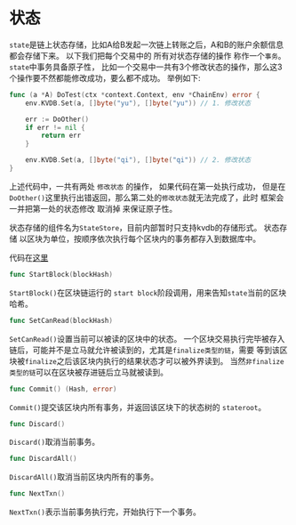 # 状态  
`state`是链上状态存储，比如A给B发起一次链上转账之后，A和B的账户余额信息都会存储下来。 以下我们把每个交易中的 所有对状态存储的操作 称作一个`事务`。  
`state`中事务具备原子性， 比如一个交易中一共有3个修改状态的操作，那么这3个操作要不然都能修改成功，要么都不成功。
举例如下:  
```go
func (a *A) DoTest(ctx *context.Context, env *ChainEnv) error {
    env.KVDB.Set(a, []byte("yu"), []byte("yu")) // 1. 修改状态

    err := DoOther()
    if err != nil {
        return err
    }

    env.KVDB.Set(a, []byte("qi"), []byte("qi")) // 2. 修改状态
}
```   
上述代码中，一共有两处 `修改状态` 的操作， 如果代码在第一处执行成功， 但是在`DoOther()`这里执行出错返回，那么第二处的`修改状态`就无法完成了，此时
框架会一并把第一处的状态修改 取消掉 来保证原子性。  

状态存储的组件名为`StateStore`，目前内部暂时只支持kvdb的存储形式。 状态存储 以区块为单位，按顺序依次执行每个区块内的事务都存入到数据库中。 


代码在[这里](https://github.com/yu-org/yu/blob/master/core/state/kv.go)  
```go
func StartBlock(blockHash)
```
`StartBlock()`在区块链运行的 `start block`阶段调用，用来告知`state`当前的区块哈希。

```go
func SetCanRead(blockHash)
```
`SetCanRead()`设置当前可以被读的区块中的状态。 一个区块交易执行完毕被存入链后，可能并不是立马就允许被读到的，尤其是`finalize类型的链`，需要
等到该区块被`finalize`之后该区块内执行的结果状态才可以被外界读到。 当然`非finalize类型的链`可以在区块被存进链后立马就被读到。

```go
func Commit() (Hash, error)
```
`Commit()`提交该区块内所有事务，并返回该区块下的状态树的 `stateroot`。

```go
func Discard()
```
`Discard()`取消当前事务。  
  

```go
func DiscardAll()
```
`DiscardAll()`取消当前区块内所有的事务。

```go
func NextTxn()
```
`NextTxn()`表示当前事务执行完，开始执行下一个事务。
